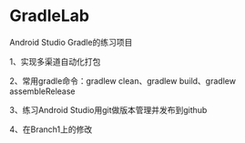 # GradleLab
Android Studio Gradle的练习项目

1、实现多渠道自动化打包

2、常用gradle命令：gradlew clean、gradlew build、gradlew assembleRelease

3、练习Android Studio用git做版本管理并发布到github

4、在Branch1上的修改